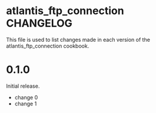 # atlantis_ftp_connection CHANGELOG

This file is used to list changes made in each version of the atlantis_ftp_connection cookbook.

# 0.1.0

Initial release.

- change 0
- change 1

